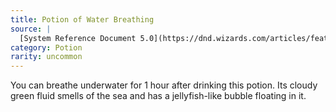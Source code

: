 ```yaml
---
title: Potion of Water Breathing
source: |
  [System Reference Document 5.0](https://dnd.wizards.com/articles/features/systems-reference-document-srd)
category: Potion
rarity: uncommon
---
```


You can breathe underwater for 1 hour after drinking this potion. Its cloudy green fluid smells of the sea and has a jellyfish-like bubble floating in it.
